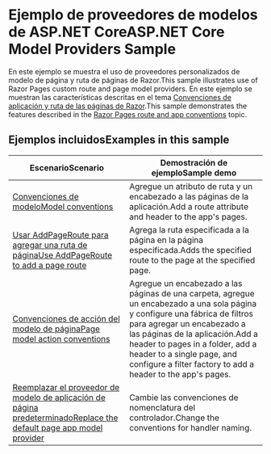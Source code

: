 # <a name="aspnet-core-model-providers-sample"></a><span data-ttu-id="c43e4-101">Ejemplo de proveedores de modelos de ASP.NET Core</span><span class="sxs-lookup"><span data-stu-id="c43e4-101">ASP.NET Core Model Providers Sample</span></span>

<span data-ttu-id="c43e4-102">En este ejemplo se muestra el uso de proveedores personalizados de modelo de página y ruta de páginas de Razor.</span><span class="sxs-lookup"><span data-stu-id="c43e4-102">This sample illustrates use of Razor Pages custom route and page model providers.</span></span> <span data-ttu-id="c43e4-103">En este ejemplo se muestran las características descritas en el tema [Convenciones de aplicación y ruta de las páginas de Razor](https://docs.microsoft.com/aspnet/core/razor-pages/razor-pages-convention-features).</span><span class="sxs-lookup"><span data-stu-id="c43e4-103">This sample demonstrates the features described in the [Razor Pages route and app conventions](https://docs.microsoft.com/aspnet/core/razor-pages/razor-pages-convention-features) topic.</span></span>

## <a name="examples-in-this-sample"></a><span data-ttu-id="c43e4-104">Ejemplos incluidos</span><span class="sxs-lookup"><span data-stu-id="c43e4-104">Examples in this sample</span></span>

| <span data-ttu-id="c43e4-105">Escenario</span><span class="sxs-lookup"><span data-stu-id="c43e4-105">Scenario</span></span> | <span data-ttu-id="c43e4-106">Demostración de ejemplo</span><span class="sxs-lookup"><span data-stu-id="c43e4-106">Sample demo</span></span> |
| -------- | ----------- |
| [<span data-ttu-id="c43e4-107">Convenciones de modelo</span><span class="sxs-lookup"><span data-stu-id="c43e4-107">Model conventions</span></span>](https://docs.microsoft.com/aspnet/core/razor-pages/razor-pages-conventions#model-conventions) | <span data-ttu-id="c43e4-108">Agregue un atributo de ruta y un encabezado a las páginas de la aplicación.</span><span class="sxs-lookup"><span data-stu-id="c43e4-108">Add a route attribute and header to the app's pages.</span></span> |
| [<span data-ttu-id="c43e4-109">Usar AddPageRoute para agregar una ruta de página</span><span class="sxs-lookup"><span data-stu-id="c43e4-109">Use AddPageRoute to add a page route</span></span>](https://docs.microsoft.com/aspnet/core/razor-pages/razor-pages-conventions#configure-a-page-route) | <span data-ttu-id="c43e4-110">Agrega la ruta especificada a la página en la página especificada.</span><span class="sxs-lookup"><span data-stu-id="c43e4-110">Adds the specified route to the page at the specified page.</span></span> |
| [<span data-ttu-id="c43e4-111">Convenciones de acción del modelo de página</span><span class="sxs-lookup"><span data-stu-id="c43e4-111">Page model action conventions</span></span>](https://docs.microsoft.com/aspnet/core/razor-pages/razor-pages-conventions#page-model-action-conventions) | <span data-ttu-id="c43e4-112">Agregue un encabezado a las páginas de una carpeta, agregue un encabezado a una sola página y configure una fábrica de filtros para agregar un encabezado a las páginas de la aplicación.</span><span class="sxs-lookup"><span data-stu-id="c43e4-112">Add a header to pages in a folder, add a header to a single page, and configure a filter factory to add a header to the app's pages.</span></span> |
| [<span data-ttu-id="c43e4-113">Reemplazar el proveedor de modelo de aplicación de página predeterminado</span><span class="sxs-lookup"><span data-stu-id="c43e4-113">Replace the default page app model provider</span></span>](https://docs.microsoft.com/aspnet/core/razor-pages/razor-pages-conventions#replace-the-default-page-app-model-provider) | <span data-ttu-id="c43e4-114">Cambie las convenciones de nomenclatura del controlador.</span><span class="sxs-lookup"><span data-stu-id="c43e4-114">Change the conventions for handler naming.</span></span> |
